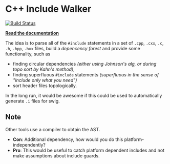 # C++ Include Walker

[![Build Status](https://travis-ci.org/joergbrech/cpp_include_walker.svg?branch=master)](https://travis-ci.org/joergbrech/cpp_include_walker)

[**Read the documentation**](https://joergbrech.github.io/cpp_include_walker/)

The idea is to parse all of the `#include` statements in a set of `.cpp`, `.cxx`, `.c`, `.h`, `.hpp`, `.hxx` files, build a *depencency forest* and provide some functionality, such as
 - finding circular dependencies *(either using Johnson's alg, or during topo sort by Kahn's method)*, 
 - finding superfluous `#include` statements *(superfluous in the sense of "include only what you need")*
 - sort header files topologically.
 
In the long run, it would be awesome if this could be used to automatically generate `.i` files for swig. 

## Note

Other tools use a compiler to obtain the AST.

 - **Con**:
 Additional dependency, how would you do this platform-independently? 
 - **Pro**: This would be useful to catch platform dependent includes and not make assumptions about include guards.
